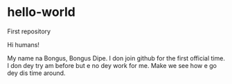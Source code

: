 # hello-world
First repository

Hi humans!

My name na Bongus, Bongus Dipe. I don join github for the first official time. I don dey try am before but e no dey work for me. Make we see how e go dey dis time around.
